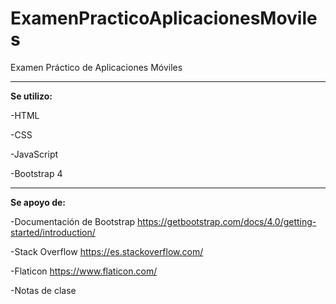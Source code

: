 # ExamenPracticoAplicacionesMoviles
Examen Práctico de Aplicaciones Móviles

---

**Se utilizo:**

-HTML

-CSS

-JavaScript

-Bootstrap 4

---

**Se apoyo de:**

-Documentación de Bootstrap https://getbootstrap.com/docs/4.0/getting-started/introduction/ 

-Stack Overflow https://es.stackoverflow.com/

-Flaticon https://www.flaticon.com/

-Notas de clase
